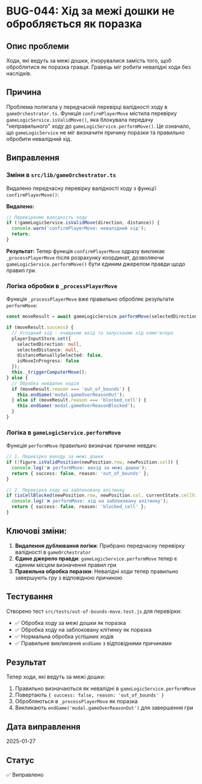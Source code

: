 # BUG-044: Хід за межі дошки не обробляється як поразка

## Опис проблеми

Ходи, які ведуть за межі дошки, ігнорувалися замість того, щоб оброблятися як поразка гравця. Гравець міг робити невалідні ходи без наслідків.

## Причина

Проблема полягала у передчасній перевірці валідності ходу в `gameOrchestrator.ts`. Функція `confirmPlayerMove` містила перевірку `gameLogicService.isValidMove()`, яка блокувала передачу "неправильного" ходу до `gameLogicService.performMove()`. Це означало, що `gameLogicService` не міг визначити причину поразки та правильно обробити невалідний хід.

## Виправлення

### Зміни в `src/lib/gameOrchestrator.ts`

Видалено передчасну перевірку валідності ходу з функції `confirmPlayerMove()`:

**Видалено:**
```typescript
// Перевіряємо валідність ходу
if (!gameLogicService.isValidMove(direction, distance)) {
  console.warn('confirmPlayerMove: невалідний хід');
  return;
}
```

**Результат:**
Тепер функція `confirmPlayerMove` одразу викликає `_processPlayerMove` після розрахунку координат, дозволяючи `gameLogicService.performMove()` бути єдиним джерелом правди щодо правил гри.

### Логіка обробки в `_processPlayerMove`

Функція `_processPlayerMove` вже правильно обробляє результати `performMove`:

```typescript
const moveResult = await gameLogicService.performMove(selectedDirection, selectedDistance, 0);

if (moveResult.success) {
  // Успішний хід - очищаємо ввід та запускаємо хід комп'ютера
  playerInputStore.set({
    selectedDirection: null,
    selectedDistance: null,
    distanceManuallySelected: false,
    isMoveInProgress: false
  });
  this._triggerComputerMove();
} else {
  // Обробка невдалих ходів
  if (moveResult.reason === 'out_of_bounds') {
    this.endGame('modal.gameOverReasonOut');
  } else if (moveResult.reason === 'blocked_cell') {
    this.endGame('modal.gameOverReasonBlocked');
  }
}
```

### Логіка в `gameLogicService.performMove`

Функція `performMove` правильно визначає причини невдач:

```typescript
// 1. Перевірка виходу за межі дошки
if (!figure.isValidPosition(newPosition.row, newPosition.col)) {
  console.log('❌ performMove: вихід за межі дошки');
  return { success: false, reason: 'out_of_bounds' };
}

// 2. Перевірка ходу на заблоковану клітинку
if (isCellBlocked(newPosition.row, newPosition.col, currentState.cellVisitCounts, settings)) {
  console.log('❌ performMove: хід на заблоковану клітинку');
  return { success: false, reason: 'blocked_cell' };
}
```

## Ключові зміни:

1. **Видалення дублювання логіки**: Прибрано передчасну перевірку валідності в `gameOrchestrator`
2. **Єдине джерело правди**: `gameLogicService.performMove` тепер є єдиним місцем визначення правил гри
3. **Правильна обробка поразки**: Невалідні ходи тепер правильно завершують гру з відповідною причиною

## Тестування

Створено тест `src/tests/out-of-bounds-move.test.js` для перевірки:

- ✅ Обробка ходу за межі дошки як поразка
- ✅ Обробка ходу на заблоковану клітинку як поразка  
- ✅ Нормальна обробка успішних ходів
- ✅ Правильне викликання `endGame` з відповідними причинами

## Результат

Тепер ходи, які ведуть за межі дошки:
1. Правильно визначаються як невалідні в `gameLogicService.performMove`
2. Повертають `{ success: false, reason: 'out_of_bounds' }`
3. Обробляються в `_processPlayerMove` як поразка
4. Викликають `endGame('modal.gameOverReasonOut')` для завершення гри

## Дата виправлення

2025-01-27

## Статус

✅ Виправлено 